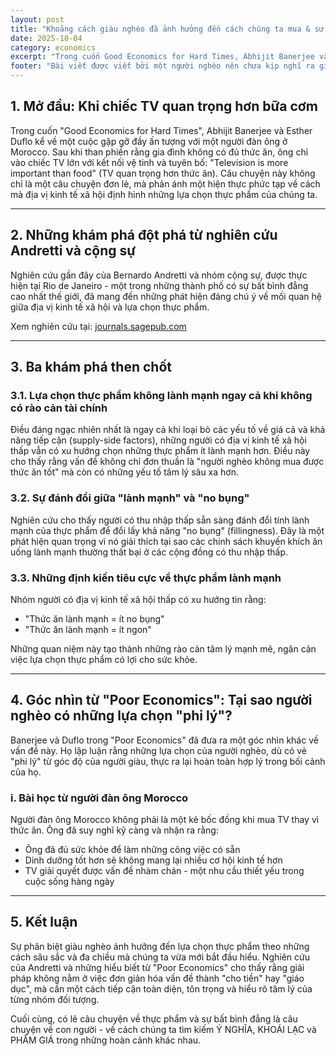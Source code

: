 ```yaml
---
layout: post
title: "Khoảng cách giàu nghèo đã ảnh hưởng đến cách chúng ta mua & sử dụng thực phẩm như thế nào?"
date: 2025-10-04
category: economics
excerpt: "Trong cuốn Good Economics for Hard Times, Abhijit Banerjee và Esther Duflo kể về một người đàn ông ở Morocco tuyên bố: Television is more important than food..."
footer: "Bài viết được viết bởi một người nghèo nên chưa kịp nghĩ ra giải pháp gì đâu, cũng hồng giúp ai giỏi hơn."
---
```


## 1. Mở đầu: Khi chiếc TV quan trọng hơn bữa cơm

Trong cuốn "Good Economics for Hard Times", Abhijit Banerjee và Esther Duflo kể về một cuộc gặp gỡ đầy ấn tượng với một người đàn ông ở Morocco. Sau khi than phiền rằng gia đình không có đủ thức ăn, ông chỉ vào chiếc TV lớn với kết nối vệ tinh và tuyên bố: "Television is more important than food" (TV quan trọng hơn thức ăn). Câu chuyện này không chỉ là một câu chuyện đơn lẻ, mà phản ánh một hiện thực phức tạp về cách mà địa vị kinh tế xã hội định hình những lựa chọn thực phẩm của chúng ta.

---

## 2. Những khám phá đột phá từ nghiên cứu Andretti và cộng sự

Nghiên cứu gần đây của Bernardo Andretti và nhóm cộng sự, được thực hiện tại Rio de Janeiro - một trong những thành phố có sự bất bình đẳng cao nhất thế giới, đã mang đến những phát hiện đáng chú ý về mối quan hệ giữa địa vị kinh tế xã hội và lựa chọn thực phẩm.

Xem nghiên cứu tại: [journals.sagepub.com](https://journals.sagepub.com/doi/10.1177/00222429241296048)

---

## 3. Ba khám phá then chốt

### 3.1. Lựa chọn thực phẩm không lành mạnh ngay cả khi không có rào cản tài chính

Điều đáng ngạc nhiên nhất là ngay cả khi loại bỏ các yếu tố về giá cả và khả năng tiếp cận (supply-side factors), những người có địa vị kinh tế xã hội thấp vẫn có xu hướng chọn những thực phẩm ít lành mạnh hơn. Điều này cho thấy rằng vấn đề không chỉ đơn thuần là "người nghèo không mua được thức ăn tốt" mà còn có những yếu tố tâm lý sâu xa hơn.

### 3.2. Sự đánh đổi giữa "lành mạnh" và "no bụng"

Nghiên cứu cho thấy người có thu nhập thấp sẵn sàng đánh đổi tính lành mạnh của thực phẩm để đổi lấy khả năng "no bụng" (fillingness). Đây là một phát hiện quan trọng vì nó giải thích tại sao các chính sách khuyến khích ăn uống lành mạnh thường thất bại ở các cộng đồng có thu nhập thấp.

### 3.3. Những định kiến tiêu cực về thực phẩm lành mạnh

Nhóm người có địa vị kinh tế xã hội thấp có xu hướng tin rằng:

- "Thức ăn lành mạnh = ít no bụng"
- "Thức ăn lành mạnh = ít ngon"

Những quan niệm này tạo thành những rào cản tâm lý mạnh mẽ, ngăn cản việc lựa chọn thực phẩm có lợi cho sức khỏe.

---

## 4. Góc nhìn từ "Poor Economics": Tại sao người nghèo có những lựa chọn "phi lý"?

Banerjee và Duflo trong "Poor Economics" đã đưa ra một góc nhìn khác về vấn đề này. Họ lập luận rằng những lựa chọn của người nghèo, dù có vẻ "phi lý" từ góc độ của người giàu, thực ra lại hoàn toàn hợp lý trong bối cảnh của họ.

### i. Bài học từ người đàn ông Morocco

Người đàn ông Morocco không phải là một kẻ bốc đồng khi mua TV thay vì thức ăn. Ông đã suy nghĩ kỹ càng và nhận ra rằng:

- Ông đã đủ sức khỏe để làm những công việc có sẵn
- Dinh dưỡng tốt hơn sẽ không mang lại nhiều cơ hội kinh tế hơn
- TV giải quyết được vấn đề nhàm chán - một nhu cầu thiết yếu trong cuộc sống hàng ngày

---

## 5. Kết luận

Sự phân biệt giàu nghèo ảnh hưởng đến lựa chọn thực phẩm theo những cách sâu sắc và đa chiều mà chúng ta vừa mới bắt đầu hiểu. Nghiên cứu của Andretti và những hiểu biết từ "Poor Economics" cho thấy rằng giải pháp không nằm ở việc đơn giản hóa vấn đề thành "cho tiền" hay "giáo dục", mà cần một cách tiếp cận toàn diện, tôn trọng và hiểu rõ tâm lý của từng nhóm đối tượng.

Cuối cùng, có lẽ câu chuyện về thực phẩm và sự bất bình đẳng là câu chuyện về con người - về cách chúng ta tìm kiếm Ý NGHĨA, KHOÁI LẠC và PHẨM GIÁ trong những hoàn cảnh khác nhau.
